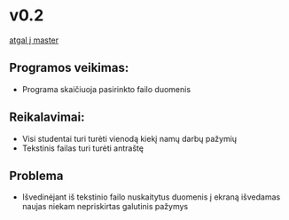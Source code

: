 # v0.2
[atgal į master](https://github.com/auteea/Obj_programavimas/tree/main)
## Programos veikimas:
- Programa skaičiuoja pasirinkto failo duomenis
## Reikalavimai:
- Visi studentai turi turėti vienodą kiekį namų darbų pažymių
- Tekstinis failas turi turėti antraštę
## Problema
- Išvedinėjant iš tekstinio failo nuskaitytus duomenis į ekraną išvedamas naujas niekam nepriskirtas galutinis pažymys
